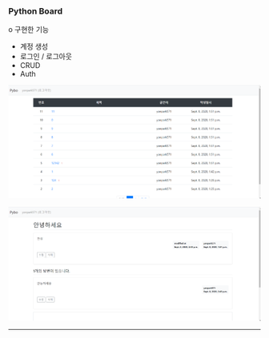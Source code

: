 ### Python Board

o 구현한 기능
- 계정 생성
- 로그인 / 로그아웃
- CRUD
- Auth

![pybo_main](readme_image/pybo_main.PNG)

![pybo_main](readme_image/pybo_detail.PNG)


------------------------------------------------------------------------------
